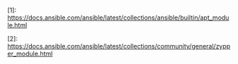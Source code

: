 \[1]: https://docs.ansible.com/ansible/latest/collections/ansible/builtin/apt_module.html

\[2]: https://docs.ansible.com/ansible/latest/collections/community/general/zypper_module.html
